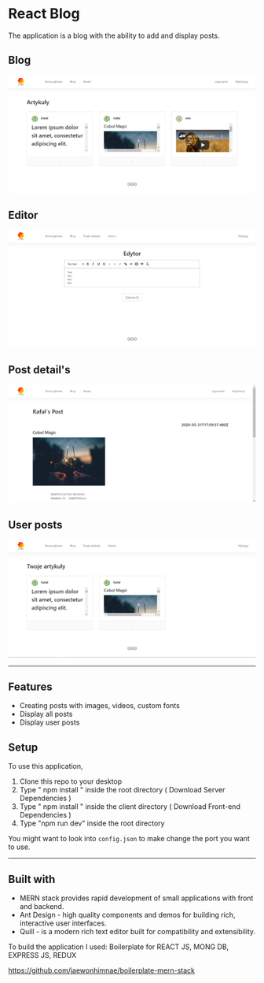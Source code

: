 React Blog
============

The application is a blog with the ability to add and display posts.

## Blog
![image](https://github.com/libera13/blog/blob/master/client/src/img/wszystkie-posty.png?raw=true)

## Editor
![image](https://github.com/libera13/blog/blob/master/client/src/img/edytor.png?raw=true)

## Post detail's
![image](https://github.com/libera13/blog/blob/master/client/src/img/post-screen.png?raw=true)

## User posts
![image](https://github.com/libera13/blog/blob/master/client/src/img/twoje-posty.png?raw=true)

---

## Features
- Creating posts with images, videos, custom fonts
- Display all posts
- Display user posts

## Setup
To use this application,

1. Clone this repo to your desktop
2. Type " npm install " inside the root directory ( Download Server Dependencies )
3. Type " npm install " inside the client directory ( Download Front-end Dependencies )
3. Type "npm run dev" inside the root directory

You might want to look into `config.json` to make change the port you want to use.

---


## Built with

- MERN stack provides rapid development of small applications with front and backend.
- Ant Design - high quality components and demos for building rich, interactive user interfaces.
- Quill - is a modern rich text editor built for compatibility and extensibility.


To build the application I used: Boilerplate for REACT JS, MONG DB, EXPRESS JS, REDUX
 
https://github.com/jaewonhimnae/boilerplate-mern-stack
